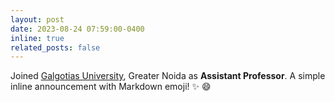 ```yaml
---
layout: post
date: 2023-08-24 07:59:00-0400
inline: true
related_posts: false
---
```

Joined [Galgotias University](https://www.galgotiasuniversity.edu.in/), Greater Noida as **Assistant Professor**.
A simple inline announcement with Markdown emoji! :sparkles: :smile:
